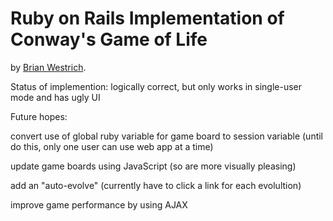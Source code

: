 # Ruby on Rails Implementation of Conway's Game of Life

by [Brian Westrich](http://mcwest.com/).

Status of implemention: 
  logically correct, but only works in single-user mode and has ugly UI
  
Future hopes: 
  
  convert use of global ruby variable for game board to session variable (until do this, only one user can 
    use web app at a time) 
    
  update game boards using JavaScript (so are more visually pleasing)
  
  add an "auto-evolve" (currently have to click a link for each evolultion)
  
  improve game performance by using AJAX
